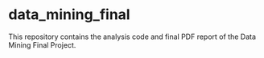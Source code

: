 # data_mining_final
This repository contains the analysis code and final PDF report of the Data Mining Final Project.
